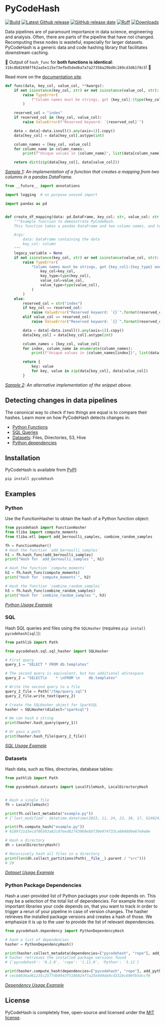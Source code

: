 # PyCodeHash

[![Build](https://github.com/pycodehash/pycodehash/actions/workflows/build.yml/badge.svg?branch=main)](https://github.com/pycodehash/pycodehash/actions)
[![Latest Github release](https://img.shields.io/github/v/release/pycodehash/pycodehash)](https://github.com/pycodehash/pycodehash/releases)
[![GitHub release date](https://img.shields.io/github/release-date/pycodehash/pycodehash)](https://github.com/pycodehash/pycodehash/releases)
[![Ruff](https://img.shields.io/endpoint?url=https://raw.githubusercontent.com/charliermarsh/ruff/main/assets/badge/v1.json)](https://github.com/astral-sh/ruff)
[![Downloads](https://static.pepy.tech/badge/pycodehash)](https://pepy.tech/project/pycodehash)

Data pipelines are of paramount importance in data science, engineering and analysis.
Often, there are parts of the pipeline that have not changed.
Recomputing these nodes is wasteful, especially for larger datasets.
PyCodeHash is a generic data and code hashing library that facilitates downstream caching.

🚩 Output of `hash_func` for **both functions is identical**: `316c8b82698ff62aa5e115e73efbd5ded6a7a7a27358a29bd0c289cd3d61f8c5`! 🚩

Read more on the [documentation site](https://pycodehash.github.io/pycodehash/).

```python
def func(data, key_col, value_col, **kwargs):
    if not isinstance(key_col, str) or not isinstance(value_col, str):
        raise TypeError(
            f"Column names must be strings, got {key_col}:{type(key_col)} and {value_col}:{type(value_col)}"
        )

    reserved_col = "index"
    if reserved_col in (key_col, value_col):
        raise ValueError(f"Reserved keyword: `{reserved_col}`")

    data = data[~data.isnull().any(axis=1)].copy()
    data[key_col] = data[key_col].astype(int)

    column_names = [key_col, value_col]
    for column_name in column_names:
        print(f"Unique values in {column_name}", list(data[column_name].unique()))

    return dict(zip(data[key_col], data[value_col]))
```

_[Sample 1](./examples/equivalance/sample1.py): An implementation of a function that creates a mapping from two columns in a pandas DataFrame._

```python
from __future__ import annotations

import logging  # on purpose unused import

import pandas as pd


def create_df_mapping(data: pd.DataFrame, key_col: str, value_col: str, **kwargs) -> dict[int, str]:
    """Example function to demonstrate PyCodeHash.
    This function takes a pandas DataFrame and two column names, and turns them into a dictionary.

    Args:
        data: DataFrame containing the data
        key_col: column
    """
    legacy_variable = None
    if not isinstance(key_col, str) or not isinstance(value_col, str):
        raise TypeError(
            "Column names must be strings, got {key_col}:{key_type} and {value_col}:{value_type}".format(
                key_col=key_col,
                key_type=type(key_col),
                value_col=value_col,
                value_type=type(value_col),
            )
        )
    else:
        reserved_col = str("index")
        if key_col == reserved_col:
            raise ValueError("Reserved keyword: `{}`".format(reserved_col))
        elif value_col == reserved_col:
            raise ValueError("Reserved keyword: `{}`".format(reserved_col))

        data = data[~data.isnull().any(axis=1)].copy()
        data[key_col] = data[key_col].astype(int)

        column_names = [key_col, value_col]
        for index, column_name in enumerate(column_names):
            print(f"Unique values in {column_names[index]}", list(data[column_names[index]].unique()))

        return {
            key: value
            for key, value in zip(data[key_col], data[value_col])
        }
```

_[Sample 2](./examples/equivalance/sample2.py): An alternative implementation of the snippet above._

## Detecting changes in data pipelines

The canonical way to check if two things are equal is to compare their hashes.
Learn more on how PyCodeHash detects changes in:

* [Python Functions](https://pycodehash.github.io/pycodehash/python_functions/)
* [SQL Queries](https://pycodehash.github.io/pycodehash/sql_queries/)
* [Datasets](https://pycodehash.github.io/pycodehash/datasets/): Files, Directories, S3, Hive
* [Python dependencies](https://pycodehash.github.io/pycodehash/dependencies/)

## Installation

PyCodeHash is available from [PyPI](https://pypi.org/project/pycodehash/):

```shell
pip install pycodehash
```

## Examples

### Python

Use the FunctionHasher to obtain the hash of a Python function object:

```python
from pycodehash import FunctionHasher
from tliba import compute_moments
from tliba.etl import add_bernoulli_samples, combine_random_samples

fh = FunctionHasher()
# Hash the function `add_bernoulli_samples`
h1 = fh.hash_func(add_bernoulli_samples)
print("Hash for `add_bernoulli_samples`", h1)

# Hash the function `compute_moments`
h2 = fh.hash_func(compute_moments)
print("Hash for `compute_moments`", h2)

# Hash the function `combine_random_samples`
h3 = fh.hash_func(combine_random_samples)
print("Hash for `combine_random_samples`", h3)
```

_[Python Usage Example](https://github.com/pycodehash/pycodehash/blob/main/example.py)_

### SQL

Hash SQL queries and files using the `SQLHasher` (requires `pip install pycodehash[sql]`):

```python
from pathlib import Path

from pycodehash.sql.sql_hasher import SQLHasher

# First query
query_1 = "SELECT * FROM db.templates"

# The second query is equivalent, but has additional whitespace
query_2 = "SELECT\n    * \nFROM \n    db.templates"

# Write the second query to a file
query_2_file = Path("/tmp/query.sql")
query_2_file.write_text(query_2)

# Create the SQLHasher object for SparkSQL
hasher = SQLHasher(dialect="sparksql")

# We can hash a string
print(hasher.hash_query(query_1))

# Or pass a path
print(hasher.hash_file(query_2_file))
```

_[SQL Usage Example](https://github.com/pycodehash/pycodehash/blob/main/example_sql.py)_

### Datasets

Hash data, such as files, directories, database tables:

```python
from pathlib import Path

from pycodehash.datasets import LocalFileHash, LocalDirectoryHash


# Hash a single file
fh = LocalFileHash()

print(fh.collect_metadata("example.py"))
# {'last_modified': datetime.datetime(2023, 11, 24, 23, 38, 17, 524024), 'size': 543}

print(fh.compute_hash("example.py"))
# 6189721d3ecdf86503a82c07eed82743069ebbf39e974f33ca684809e67e9e0e

# Hash a directory
dh = LocalDirectoryHash()

# Recursively hash all files in a directory
print(len(dh.collect_partitions(Path(__file__).parent / "src")))
# 29
```

_[Dataset Usage Example](https://github.com/pycodehash/pycodehash/blob/main/example_data.py)_

### Python Package Dependencies

Hash a user-provided list of Python packages your code depends on. This may be a selection of the total list of dependencies.
For example the most important libraries your code depends on, that you want to track in order to trigger a rerun of your pipeline in case of version changes.
The hasher retrieves the installed package versions and creates a hash of those. We emphasize it is up to the user to provide the list of relevant dependencies.

```python
from pycodehash.dependency import PythonDependencyHash

# hash a list of dependencies
hasher = PythonDependencyHash()

print(hasher.collect_metadata(dependencies=["pycodehash", "rope"], add_python_version=True))
# hasher retrieves the installed package versions found
# {'pycodehash': '0.2.0', 'rope': '1.11.0', 'Python': '3.11'}

print(hasher.compute_hash(dependencies=["pycodehash", "rope"], add_python_version=True))
# cecb8036ad61235c2577db9943f519b824f7a25e449da9cd332bc600fb5dccf0
```

_[Dependency Usage Example](https://github.com/pycodehash/pycodehash/blob/main/example_dependency.py)_

## License

PyCodeHash is completely free, open-source and licensed under the [MIT license](https://en.wikipedia.org/wiki/MIT_License).
